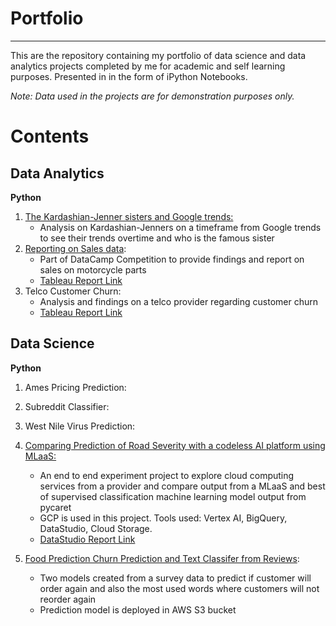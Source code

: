 # Portfolio
---

This are the repository containing my portfolio of data science and data analytics projects completed by me for academic and self learning purposes.
Presented in in the form of iPython Notebooks.

*Note: Data used in the projects are for demonstration purposes only.*

# Contents

## Data Analytics
**Python**
1. [The Kardashian-Jenner sisters and Google trends:](https://github.com/rahyu92/data-science-project/blob/main/Kardashian_Sisters_Google_Trends/The%20Kardasian-Jenner%20sisters%20and%20Google%20Trends.ipynb)
    - Analysis on Kardashian-Jenners on a timeframe from Google trends to see their trends overtime and who is the famous sister
3. [Reporting on Sales data](https://github.com/rahyu92/data-science-project/blob/main/Reporting%20Sales%20Data/Reporting%20data%20sales%20on%20Motorcycle%20Part.ipynb):
    - Part of DataCamp Competition to provide findings and report on sales on motorcycle parts 
    - [Tableau Report Link](https://public.tableau.com/views/ReportingSalesDataonMotorcycleParts/Dashboard2?:language=en-US&:display_count=n&:origin=viz_share_link)
4. Telco Customer Churn: 
    - Analysis and findings on a telco provider regarding customer churn
    - [Tableau Report Link](https://public.tableau.com/views/TelcoChurnReport/Dashboard1?:language=en-US&:display_count=n&:origin=viz_share_link)
## Data Science

**Python**

1. Ames Pricing Prediction: 
2. Subreddit Classifier:
3. West Nile Virus Prediction:
4. [Comparing Prediction of Road Severity with a codeless AI platform using MLaaS:](https://github.com/rahyu92/data-science-project/tree/main/capstone)
     - An end to end experiment project to explore cloud computing services from a provider and compare output from a MLaaS and best of supervised classification machine learning model output from pycaret 
     - GCP is used in this project.  Tools used: Vertex AI, BigQuery, DataStudio, Cloud Storage.
     - [DataStudio Report Link](https://datastudio.google.com/reporting/7ad8ff1d-6f16-401f-ad59-c178c760a0d0)

5.  [Food Prediction Churn Prediction and Text Classifer from Reviews](https://github.com/rahyu92/data-science-project/tree/main/food_delivery):
    - Two models created from a survey data to predict if customer will order again and also the most used words where customers will not reorder again
    - Prediction model is deployed in AWS S3 bucket
 

